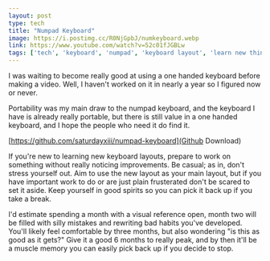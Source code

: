 ```yaml
---
layout: post
type: tech
title: "Numpad Keyboard"
image: https://i.postimg.cc/R0NjGpbJ/numkeyboard.webp
link: https://www.youtube.com/watch?v=52c01fJGBLw
tags: ['tech', 'keyboard', 'numpad', 'keyboard layout', 'learn new things', 'learning',]
---
```

I was waiting to become really good at using a one handed keyboard before making a video.  Well, I haven't worked on it in nearly a year so I figured now or never.  

Portability was my main draw to the numpad keyboard, and the keyboard I have is already really portable, but there is still value in a one handed keyboard, and I hope the people who need it do find it.

[https://github.com/saturdayxiii/numpad-keyboard](Github Download)

If you're new to learning new keyboard layouts, prepare to work on something without really noticing improvements.  Be casual; as in, don't stress yourself out.  Aim to use the new layout as your main layout, but if you have important work to do or are just plain frusterated don't be scared to set it aside.  Keep yourself in good spirits so you can pick it back up if you take a break.

I'd estimate spending a month with a visual reference open, month two will be filled with silly mistakes and rewriting bad habits you've developed.  You'll likely feel comfortable by three months, but also wondering "is this as good as it gets?"  Give it a good 6 months to really peak, and by then it'll be a muscle memory you can easily pick back up if you decide to stop.
